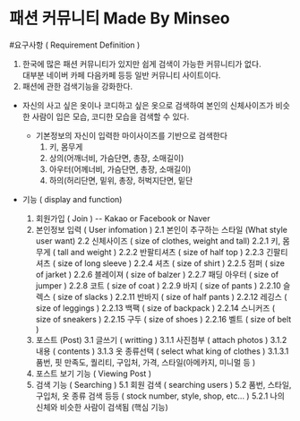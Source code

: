 패션 커뮤니티 Made By Minseo
============================

#요구사항 ( Requirement Definition )
 1. 한국에 많은 패션 커뮤니티가 있지만 쉽게 검색이 가능한 커뮤니티가 없다.<br/> 대부분 네이버 카페 다음카페 등등 일반 커뮤니티 사이트이다.
 2. 패션에 관한 검색기능을 강화한다.<br/>
   - 자신의 사고 싶은 옷이나 코디하고 싶은 옷으로 검색하여 본인의 신체사이즈가 비슷한 사람이 입은 모습, 코디한 모습을 검색할 수 있다.
     + 기본정보의 자신이 입력한 마이사이즈를 기반으로 검색한다
       1. 키, 몸무게
       2. 상의(어깨너비, 가슴단면, 총장, 소매길이)
       3. 아우터(어께너비, 가슴단면, 총장, 소매길이)
       4. 하의(허리단면, 밑위, 총장, 허벅지단면, 밑단

- 기능 ( display and function)
  1. 회원가입 ( Join )  -- Kakao or Facebook or Naver
  2. 본인정보 입력 ( User infomation )
    2.1 본인이 추구하는 스타일 (What style user want)
    2.2 신체사이즈 ( size of clothes, weight and tall)
       2.2.1 키, 몸무게 ( tall and weight )
       2.2.2 반팔티셔츠 ( size of half top )
       2.2.3 긴팔티셔츠 ( size of long sleeve )
       2.2.4 셔츠      ( size of shirt )
       2.2.5 점퍼      ( size of jarket )
       2.2.6 블레이져   ( size of balzer )
       2.2.7 패딩 아우터 ( size of jumper )
       2.2.8 코트       ( size of coat )
       2.2.9 바지       ( size of pants )
       2.2.10 슬렉스     ( size of slacks )
       2.2.11 반바지     ( size of half pants )
       2.2.12 레깅스     ( size of leggings )
       2.2.13 백팩      ( size of backpack )
       2.2.14 스니커즈    ( size of sneakers )
       2.2.15 구두      ( size of shoes )
       2.2.16 벨트      ( size of belt )
  3. 포스트 (Post)
     3.1 글쓰기 ( writting )
        3.1.1 사진첨부 ( attach photos )
        3.1.2 내용   ( contents )
        3.1.3 옷 종류선택   ( select what king of clothes )
           3.1.3.1 품번, 핏 만족도, 퀄리티, 구입처, 가격, 스타일(아메카지, 미니멀 등 )
  4. 포스트 보기 기능 ( Viewing Post )
  5. 검색 기능 ( Searching )
     5.1 회원 검색 ( searching users )
     5.2 품번, 스타일, 구입처, 옷 종류 검색 등등 ( stock number, style, shop, etc... )
        5.2.1 나의 신체와 비슷한 사람이 검색됨 (핵심 기능)
           
